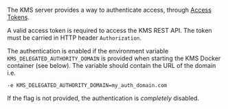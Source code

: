


The KMS server provides a way to authenticate access, through [Access Tokens](https://auth0.com/docs/secure/tokens#access-tokens).

A valid access token is required to access the KMS REST API. The token must be carried in HTTP header `Authorization`.

The authentication is enabled if the environment variable `KMS_DELEGATED_AUTHORITY_DOMAIN` is provided when starting the KMS Docker container (see below). The variable should contain the URL of the domain i.e.
```
-e KMS_DELEGATED_AUTHORITY_DOMAIN=my_auth_domain.com
```

If the flag is not provided, the authentication is _completely_ disabled.

